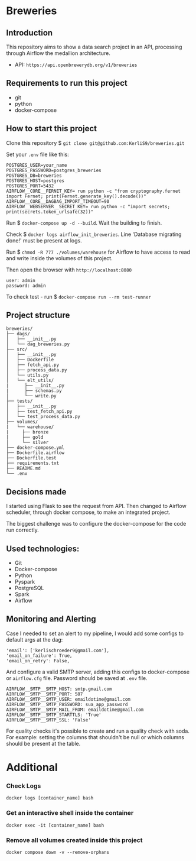 # Breweries

## Introduction

This repository aims to show a data search project in an API, processing through Airflow the medallion architecture.

* API: `https://api.openbrewerydb.org/v1/breweries`

## Requirements to run this project
- git
- python
- docker-compose

## How to start this project

Clone this repository $ `git clone git@github.com:KerliS9/breweries.git`

Set your `.env` file like this:
```
POSTGRES_USER=your_name
POSTGRES_PASSWORD=postgres_breweries
POSTGRES_DB=breweries
POSTGRES_HOST=postgres
POSTGRES_PORT=5432
AIRFLOW__CORE__FERNET_KEY= run python -c "from cryptography.fernet import Fernet; print(Fernet.generate_key().decode())"
AIRFLOW__CORE__DAGBAG_IMPORT_TIMEOUT=90
AIRFLOW__WEBSERVER__SECRET_KEY= run python -c "import secrets; print(secrets.token_urlsafe(32))"
```
Run $ `docker-compose up -d --build`. Wait the building to finish.

Check $ `docker logs airflow_init_breweries`. Line 'Database migrating done!' must be present at logs.

Run $ `chmod -R 777 ./volumes/warehouse` for Airflow to have access to read and write inside the volumes of this project.

Then open the browser with `http://localhost:8080`
```
user: admin
password: admin
```
To check test - run $ `docker-compose run --rm test-runner`

## Project structure
```
breweries/
├── dags/
│   ├── __init__.py
│   └── dag_breweries.py
├── src/
│   ├── __init__.py
│   ├── Dockerfile
│   ├── fetch_api.py
│   ├── process_data.py
│   └── utils.py
│   └── elt_utils/
|      ├── __init__.py
|      ├── schemas.py
│      └── write.py
├── tests/
│   ├── __init__.py
│   ├── test_fetch_api.py
│   └── test_process_data.py
├── volumes/
|   └── warehouse/
|     ├── bronze
|     ├── gold
│     └── silver
├── docker-compose.yml
├── Dockerfile.airflow
├── Dockerfile.test
├── requirements.txt
├── README.md
└── .env
```
## Decisions made

I started using Flask to see the request from API. Then changed to Airflow scheduler, through docker compose, to make an integrated project.

The biggest challenge was to configure the docker-compose for the code run correctly.

## Used technologies:

- Git
- Docker-compose
- Python
- Pyspark
- PostgreSQL
- Spark
- Airflow

## Monitoring and Alerting
Case I needed to set an alert to my pipeline, I would add some configs to default args at the dag:
```
'email': ['kerlischroeder9@gmail.com'],
'email_on_failure': True,
'email_on_retry': False,
```
And configure a valid SMTP server, adding this configs to docker-compose or `airflow.cfg` file. Password should be saved at `.env` file.
```
AIRFLOW__SMTP__SMTP_HOST: smtp.gmail.com
AIRFLOW__SMTP__SMTP_PORT: 587
AIRFLOW__SMTP__SMTP_USER: emaildotime@gmail.com
AIRFLOW__SMTP__SMTP_PASSWORD: sua_app_password
AIRFLOW__SMTP__SMTP_MAIL_FROM: emaildotime@gmail.com
AIRFLOW__SMTP__SMTP_STARTTLS: 'True'
AIRFLOW__SMTP__SMTP_SSL: 'False'
```

For quality checks it's possible to create and run a quality check with soda. For example: setting the columns that shouldn't be null or which columns should be present at the table.

# Additional

### Check Logs
`docker logs [container_name] bash`

### Get an interactive shell inside the container
`docker exec -it [container_name] bash`

### Remove all volumes created inside this project
```docker compose down -v --remove-orphans```
